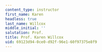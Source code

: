 ```yaml
---
content_type: instructor
first_name: Karen
headless: true
last_name: Willcox
middle_initial: ''
salutation: Prof.
title: Prof. Karen Willcox
uid: 69123d94-0ce0-d92f-96e1-60f97375e8f9
---
```


